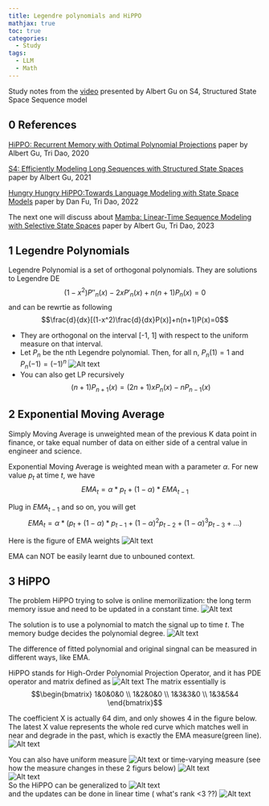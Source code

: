 ```yaml
---
title: Legendre polynomials and HiPPO
mathjax: true
toc: true
categories:
  - Study
tags:
  - LLM
  - Math
---
```

Study notes from the [video](https://www.youtube.com/watch?v=luCBXCErkCs) presented by Albert Gu on S4, Structured State Space Sequence model

## 0 References
[HiPPO: Recurrent Memory with Optimal Polynomial Projections](https://arxiv.org/abs/2008.07669) paper by Albert Gu, Tri Dao, 2020

[S4: Efficiently Modeling Long Sequences with Structured State Spaces](https://arxiv.org/abs/2111.00396) paper by Albert Gu, 2021

[Hungry Hungry HiPPO:Towards Language Modeling with State Space Models](https://arxiv.org/abs/2212.14052) paper by Dan Fu, Tri Dao, 2022

The next one will discuss about 
[Mamba: Linear-Time Sequence Modeling with Selective State Spaces](https://arxiv.org/abs/2312.00752) paper by Albert Gu, Tri Dao, 2023

## 1 Legendre Polynomials
Legendre Polynomial is a set of  orthogonal polynomials. They are solutions to Legendre DE  
  $$(1-x^2)P{''}_n(x)-2xP{'}_n(x)+n(n+1)P_n(x)=0$$
and can be rewrtie as following
  $$\frac{d}{dx}[(1-x^2)\frac{d}{dx}P(x)]+n(n+1)P(x)=0$$

- They are orthogonal on the interval [-1, 1] with respect to the uniform measure on that interval.
-  Let $P_n$ be the nth Legendre polynomial. Then, for all n, $P_n(1)=1$ and $P_n(-1)=(-1)^n$ 
![Alt text](/assets/images/2024/24-03-31-Legendre-HiPPO_files/lp.png)   
- You can also get LP recursively
  $$(n+1)P_{n+1}(x)=(2n+1)xP_n(x)-nP_{n-1}(x)$$
## 2 Exponential Moving Average
Simply Moving Average is unweighted mean of the previous K data point in finance, or take equal number of data on either side of a central value in engineer and science. 

Exponential Moving Average is weighted mean with a parameter $\alpha$. For new value $p_t$ at time $t$, we have     
$$EMA_t = \alpha * p_t + (1-\alpha)*EMA_{t-1}$$  

Plug in $EMA_{t-1}$ and so on, you will get  
$$EMA_t = \alpha * (p_t + (1-\alpha)*p_{t-1}+(1-\alpha)^2p_{t-2}+(1-\alpha)^3p_{t-3}+...)$$ 

Here is the figure of EMA weights
![Alt text](/assets/images/2024/24-03-31-Legendre-HiPPO_files/ema.png)  

EMA can NOT be easily learnt due to unbouned context. 
 
## 3 HiPPO
The problem HiPPO trying to solve is online memorilization: the long term memory issue and need to be updated in a constant time. 
![Alt text](/assets/images/2024/24-03-31-Legendre-HiPPO_files/motivation.png)

The solution is to use a polynomial to match the signal up to time $t$. The memory budge decides the polynomial degree.
![Alt text](/assets/images/2024/24-03-31-Legendre-HiPPO_files/coeff.png)  

The difference of fitted polynomial and original singnal can be measured in different ways, like EMA.  

HiPPO stands for High-Order Polynomial Projection Operator, and it has PDE operator and matrix defined as 
![Alt text](/assets/images/2024/24-03-31-Legendre-HiPPO_files/operator.png) 
The matrix essentially is   
$$\begin{bmatrix} 1&0&0&0 \\ 1&2&0&0 \\ 1&3&3&0 \\ 1&3&5&4 \end{bmatrix}$$

The coefficient X is actually 64 dim, and only showes 4 in the figure below. The latest X value represents the whole red curve which matches well in near and degrade in the past, which is exactly the EMA measure(green line). 
![Alt text](/assets/images/2024/24-03-31-Legendre-HiPPO_files/emameasure.png)  

You can also have uniform measure
![Alt text](/assets/images/2024/24-03-31-Legendre-HiPPO_files/uniformmeasure.png) 
or time-varying measure (see how the measure changes in these 2 figurs below)
![Alt text](/assets/images/2024/24-03-31-Legendre-HiPPO_files/tv1measure.png)  
![Alt text](/assets/images/2024/24-03-31-Legendre-HiPPO_files/tv2measure.png)   
So the HiPPO can be generalized to 
![Alt text](/assets/images/2024/24-03-31-Legendre-HiPPO_files/generalized.png)   
and the updates can be done in linear time ( what's rank <3 ??)
![Alt text](/assets/images/2024/24-03-31-Legendre-HiPPO_files/lineartime.png)    
